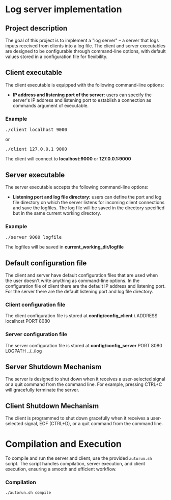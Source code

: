 # Log server implementation

## Project description

The goal of this project is to implement a "log server" – a server that logs inputs received from clients into a log file. The client and server executables are designed to be configurable through command-line options, with default values stored in a configuration file for flexibility.

## Client executable

The client executable is equipped with the following command-line options:

- **IP address and listening port of the server:** users can specify the server's IP address and listening port to establish a connection as commands argument of executable.
### Example
<pre>./client localhost 9000</pre>
or
<pre>./client 127.0.0.1 9000</pre>
The client will connect to **localhost:9000** or **127.0.0.1:9000**
## Server executable

The server executable accepts the following command-line options:

- **Listening port and log file directory:** users can define the port and log file directory on which the server listens for incoming client connections and save the logfiles. The log file will be saved in the directory specified but in the same current working directory. 
### Example
<pre>./server 9000 logfile</pre>
The logfiles will be saved in **current_working_dir/logfile**
## Default configuration file
The client and server have default configuration files that are used when the user doesn't write anything as command-line options. In the configuration file of client there are the default IP address and listening port. For the server there are the default listening port and log file directory. 
### Client configuration file
The client configuration file is stored at **config/config_client** \\
ADDRESS localhost
PORT 8080
### Server configuration file
The server configuration file is stored at **config/config_server**
PORT 8080
LOGPATH ../../log
## Server Shutdown Mechanism

The server is designed to shut down when it receives a user-selected signal or a quit command from the command line. For example, pressing CTRL+C will gracefully terminate the server.

## Client Shutdown Mechanism

The client is programmed to shut down gracefully when it receives a user-selected signal, EOF (CTRL+D), or a quit command from the command line.

# Compilation and Execution

To compile and run the server and client, use the provided `autorun.sh` script. The script handles compilation, server execution, and client execution, ensuring a smooth and efficient workflow.

### Compilation

```bash
./autorun.sh compile
